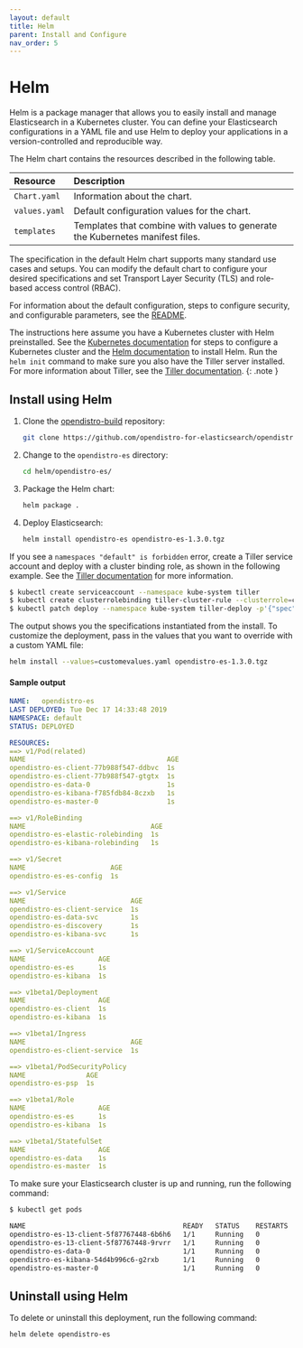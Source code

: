 ```yaml
---
layout: default
title: Helm
parent: Install and Configure
nav_order: 5
---
```


# Helm

Helm is a package manager that allows you to easily install and manage Elasticsearch in a Kubernetes cluster. You can define your Elasticsearch configurations in a YAML file and use Helm to deploy your applications in a version-controlled and reproducible way.

The Helm chart contains the resources described in the following table.

Resource | Description
:--- | :---
`Chart.yaml` |  Information about the chart.
`values.yaml` |  Default configuration values for the chart.
`templates` |  Templates that combine with values to generate the Kubernetes manifest files.

The specification in the default Helm chart supports many standard use cases and setups. You can modify the default chart to configure your desired specifications and set Transport Layer Security (TLS) and role-based access control (RBAC).

For information about the default configuration, steps to configure security, and configurable parameters, see the
[README](https://github.com/opendistro-for-elasticsearch/community/tree/master/open-distro-elasticsearch-kubernetes/helm).

The instructions here assume you have a Kubernetes cluster with Helm preinstalled. See the [Kubernetes documentation](https://kubernetes.io/docs/setup/) for steps to configure a Kubernetes cluster and the [Helm documentation](https://helm.sh/docs/intro/install/) to install Helm.
Run the `helm init` command to make sure you also have the Tiller server installed. For more information about Tiller, see the [Tiller documentation](https://tiller.readthedocs.io/en/latest/).
{: .note }

## Install using Helm

1. Clone the [opendistro-build](https://github.com/opendistro-for-elasticsearch/opendistro-build) repository:

   ```bash
   git clone https://github.com/opendistro-for-elasticsearch/opendistro-build
   ```

1. Change to the `opendistro-es` directory:

   ```bash
   cd helm/opendistro-es/
   ```

1. Package the Helm chart:

   ```bash
   helm package .
   ```

1. Deploy Elasticsearch:

   ```bash
   helm install opendistro-es opendistro-es-1.3.0.tgz
   ```

If you see a `namespaces "default" is forbidden` error, create a Tiller service account and deploy with a cluster binding role, as shown in the following example. See the [Tiller documentation](https://tiller.readthedocs.io/en/latest/) for more information.


```bash
$ kubectl create serviceaccount --namespace kube-system tiller
$ kubectl create clusterrolebinding tiller-cluster-rule --clusterrole=cluster-admin --serviceaccount=kube-system:tiller
$ kubectl patch deploy --namespace kube-system tiller-deploy -p'{"spec":{"template":{"spec":{"serviceAccount":"tiller"}}}}'
```


The output shows you the specifications instantiated from the install.
To customize the deployment, pass in the values that you want to override with a custom YAML file:

```bash
helm install --values=customevalues.yaml opendistro-es-1.3.0.tgz
```

#### Sample output

```yaml
NAME:   opendistro-es
LAST DEPLOYED: Tue Dec 17 14:33:48 2019
NAMESPACE: default
STATUS: DEPLOYED

RESOURCES:
==> v1/Pod(related)
NAME                                   AGE
opendistro-es-client-77b988f547-ddbvc  1s
opendistro-es-client-77b988f547-gtgtx  1s
opendistro-es-data-0                   1s
opendistro-es-kibana-f785fdb84-8czxb   1s
opendistro-es-master-0                 1s

==> v1/RoleBinding
NAME                               AGE
opendistro-es-elastic-rolebinding  1s
opendistro-es-kibana-rolebinding   1s

==> v1/Secret
NAME                     AGE
opendistro-es-es-config  1s

==> v1/Service
NAME                          AGE
opendistro-es-client-service  1s
opendistro-es-data-svc        1s
opendistro-es-discovery       1s
opendistro-es-kibana-svc      1s

==> v1/ServiceAccount
NAME                  AGE
opendistro-es-es      1s
opendistro-es-kibana  1s

==> v1beta1/Deployment
NAME                  AGE
opendistro-es-client  1s
opendistro-es-kibana  1s

==> v1beta1/Ingress
NAME                          AGE
opendistro-es-client-service  1s

==> v1beta1/PodSecurityPolicy
NAME               AGE
opendistro-es-psp  1s

==> v1beta1/Role
NAME                  AGE
opendistro-es-es      1s
opendistro-es-kibana  1s

==> v1beta1/StatefulSet
NAME                  AGE
opendistro-es-data    1s
opendistro-es-master  1s
```

To make sure your Elasticsearch cluster is up and running, run the following command:

```bash
$ kubectl get pods

NAME                                       READY   STATUS    RESTARTS   AGE
opendistro-es-13-client-5f87767448-6b6h6   1/1     Running   0          15m
opendistro-es-13-client-5f87767448-9rvrr   1/1     Running   0          15m
opendistro-es-data-0                       1/1     Running   0          15m
opendistro-es-kibana-54d4b996c6-g2rxb      1/1     Running   0          15m
opendistro-es-master-0                     1/1     Running   0          15m
```

## Uninstall using Helm

To delete or uninstall this deployment, run the following command:

```bash
helm delete opendistro-es
```
